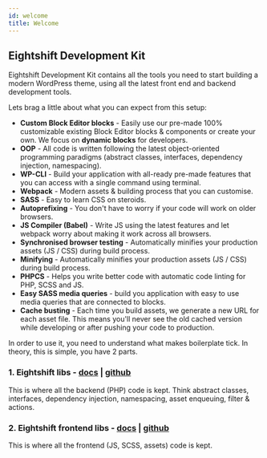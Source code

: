 ```yaml
---
id: welcome
title: Welcome
---
```


## Eightshift Development Kit

Eightshift Development Kit contains all the tools you need to start building a modern WordPress theme, using all the latest front end and backend development tools.

Lets brag a little about what you can expect from this setup:
- **Custom Block Editor blocks** - Easily use our pre-made 100% customizable existing Block Editor blocks & components or create your own. We focus on **dynamic blocks** for developers.
- **OOP** - All code is written following the latest object-oriented programming paradigms (abstract classes, interfaces, dependency injection, namespacing).
- **WP-CLI** - Build your application with all-ready pre-made features that you can access with a single command using terminal.
- **Webpack** - Modern assets & building process that you can customise.
- **SASS** - Easy to learn CSS on steroids.
- **Autoprefixing** - You don't have to worry if your code will work on older browsers.
- **JS Compiler (Babel)** - Write JS using the latest features and let webpack worry about making it work across all browsers.
- **Synchronised browser testing** - Automatically minifies your production assets (JS / CSS) during build process.
- **Minifying** - Automatically minifies your production assets (JS / CSS) during build process.
- **PHPCS** - Helps you write better code with automatic code linting for PHP, SCSS and JS.
- **Easy SASS media queries** - build you application with easy to use media queries that are connected to blocks.
- **Cache busting** - Each time you build assets, we generate a new URL for each asset file. This means you'll never see the old cached version while developing or after pushing your code to production.


In order to use it, you need to understand what makes boilerplate tick. In theory, this is simple, you have 2 parts.

### 1. Eightshift libs - [docs](eightshift-libs.md) | [github](https://github.com/infinum/eightshift-libs)

This is where all the backend (PHP) code is kept. Think abstract classes, interfaces, dependency injection, namespacing, asset enqueuing, filter & actions.

### 2. Eightshift frontend libs - [docs](eightshift-frontend-libs.md) | [github](https://github.com/infinum/eightshift-frontend-libs)

This is where all the frontend (JS, SCSS, assets) code is kept.

